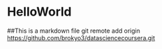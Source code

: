 # HelloWorld
##This is a markdown file
git remote add origin https://github.com/brokyo3/datasciencecoursera.git
